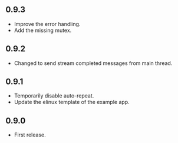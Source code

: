 ## 0.9.3
* Improve the error handling.
* Add the missing mutex.

## 0.9.2
* Changed to send stream completed messages from main thread.

## 0.9.1
* Temporarily disable auto-repeat.
* Update the elinux template of the example app.

## 0.9.0
* First release.

